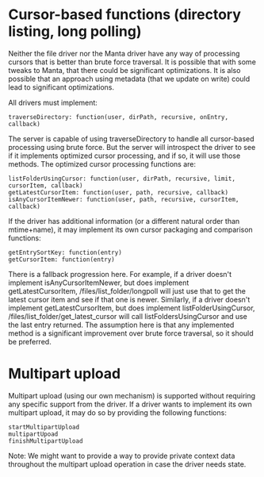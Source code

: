 # Cursor-based functions (directory listing, long polling)

Neither the file driver nor the Manta driver have any way of processing cursors that is better than
brute force traversal.  It is possible that with some tweaks to Manta, that there could be significant
optimizations.  It is also possible that an approach using metadata (that we update on write) could lead
to significant optimizations.

All drivers must implement:

    traverseDirectory: function(user, dirPath, recursive, onEntry, callback)

The server is capable of using traverseDirectory to handle all cursor-based processing using brute force.
But the server will introspect the driver to see if it implements optimized cursor processing, and if so, 
it will use those methods.  The optimized cursor processing functions are:

    listFolderUsingCursor: function(user, dirPath, recursive, limit, cursorItem, callback)
    getLatestCursorItem: function(user, path, recursive, callback)
    isAnyCursorItemNewer: function(user, path, recursive, cursorItem, callback)

If the driver has additional information (or a different natural order than mtime+name), it may implement
its own cursor packaging and comparison functions:

    getEntrySortKey: function(entry)
    getCursorItem: function(entry)

There is a fallback progression here.  For example, if a driver doesn't implement isAnyCursorItemNewer,
but does implement getLatestCursorItem, /files/list_folder/longpoll will just use that to get the latest cursor
item and see if that one is newer.  Similarly, if a driver doesn't implement getLatestCursorItem, but does implement
listFolderUsingCursor, /files/list_folder/get_latest_cursor will call listFoldersUsingCursor and use the last 
entry returned.  The assumption here is that any implemented method is a significant improvement over brute
force traversal, so it should be preferred.

# Multipart upload

Multipart upload (using our own mechanism) is supported without requiring any specific support from the driver. 
If a driver wants to implement its own multipart upload, it may do so by providing the following functions:

    startMultipartUpload
    multipartUpoad
    finishMultipartUpload

Note: We might want to provide a way to provide private context data throughout the multipart upload operation
      in case the driver needs state.
